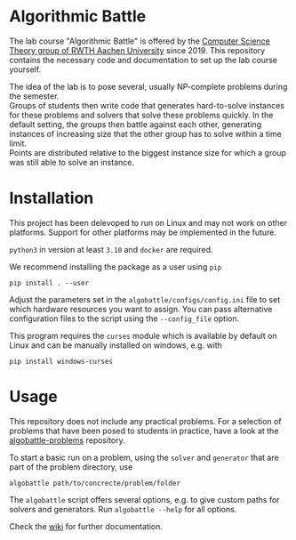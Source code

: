 # Algorithmic Battle

The lab course "Algorithmic Battle" is offered by the 
[Computer Science Theory group of RWTH Aachen University](https://tcs.rwth-aachen.de/)
since 2019. This repository contains the necessary code and documentation to
set up the lab course yourself.

The idea of the lab is to pose several, usually NP-complete problems during the
semester.  
Groups of students then write code that generates hard-to-solve instances for
these problems and solvers that solve these problems quickly. In the default
setting, the groups then battle against each other, generating instances of
increasing size that the other group has to solve within a time limit.  
Points are distributed relative to the biggest instance size for which a group
was still able to solve an instance.

# Installation
This project has been delevoped to run on Linux and may not work on other
platforms. Support for other platforms may be implemented in the future.

`python3` in version at least `3.10` and `docker` are required.

We recommend installing the package as a user using `pip`
```
pip install . --user
```

Adjust the parameters set in the `algobattle/configs/config.ini` file to set
which hardware resources you want to assign. You can pass alternative
configuration files to the script using the `--config_file` option.

This program requires the `curses` module which is available by default on Linux
and can be manually installed on windows, e.g. with
```
pip install windows-curses
```

# Usage
This repository does not include any practical problems. For a selection of problems
that have been posed to students in practice, have a look at the
[algobattle-problems](https://github.com/Benezivas/algobattle-problems) repository.

To start a basic run on a problem, using the `solver` and `generator` that
are part of the problem directory, use
```
algobattle path/to/concrecte/problem/folder
```

The `algobattle` script offers several options, e.g. to give custom paths for
solvers and generators. Run `algobattle --help` for all options.


Check the [wiki](https://github.com/Benezivas/algobattle/wiki) for further documentation.